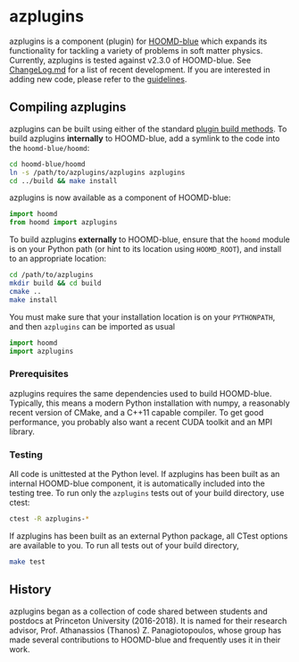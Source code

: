 # azplugins

azplugins is a component (plugin) for [HOOMD-blue](http://glotzerlab.engin.umich.edu/hoomd-blue)
which expands its functionality for tackling a variety of problems in soft matter physics.
Currently, azplugins is tested against v2.3.0 of HOOMD-blue. See [ChangeLog.md](ChangeLog.md) for
a list of recent development. If you are interested in adding new code, please refer to the
[guidelines](SourceConventions.md).

## Compiling azplugins

azplugins can be built using either of the standard [plugin build methods](http://hoomd-blue.readthedocs.io/en/stable/developer.html).
To build azplugins **internally** to HOOMD-blue, add a symlink to the code into the `hoomd-blue/hoomd`:

```bash
cd hoomd-blue/hoomd
ln -s /path/to/azplugins/azplugins azplugins
cd ../build && make install
```

azplugins is now available as a component of HOOMD-blue:

```python
import hoomd
from hoomd import azplugins
```

To build azplugins **externally** to HOOMD-blue, ensure that the `hoomd` module is on your Python path
(or hint to its location using `HOOMD_ROOT`), and install to an appropriate location:

```bash
cd /path/to/azplugins
mkdir build && cd build
cmake ..
make install
```

You must make sure that your installation location is on your `PYTHONPATH`, and then `azplugins` can
be imported as usual

```python
import hoomd
import azplugins
```

### Prerequisites

azplugins requires the same dependencies used to build HOOMD-blue. Typically, this means a modern
Python installation with numpy, a reasonably recent version of CMake, and a C++11 capable compiler.
To get good performance, you probably also want a recent CUDA toolkit and an MPI library.

### Testing

All code is unittested at the Python level. If azplugins has been built as an internal HOOMD-blue component,
it is automatically included into the testing tree. To run only the `azplugins` tests out of your build
directory, use ctest:

```bash
ctest -R azplugins-*
```

If azplugins has been built as an external Python package, all CTest options are available to you.
To run all tests out of your build directory,

```bash
make test
```

## History

azplugins began as a collection of code shared between students and postdocs at Princeton University (2016-2018).
It is named for their research advisor, Prof. Athanassios (Thanos) Z. Panagiotopoulos, whose group has made several
contributions to HOOMD-blue and frequently uses it in their work.
